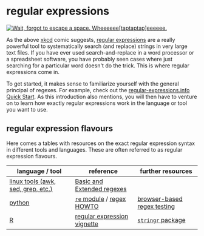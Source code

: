 # regular expressions

[![Wait, forgot to escape a space. Wheeeeee\[taptaptap\]eeeeee.](https://imgs.xkcd.com/comics/regular_expressions.png)](https://xkcd.com/208)

As the above [xkcd](https://xkcd.com) comic suggests, [regular expressions](https://en.wikipedia.org/wiki/Regular_expression) are a really powerful tool to systematically search (and replace) strings in very large text files.
If you have ever used search-and-replace in a word processor or a spreadsheet software, you have probably seen cases where just searching for a particular word doesn't do the trick.
This is where regular expressions come in.

To get started, it makes sense to familiarize yourself with the general principal of regexes.
For example, check out the [regular-expressions.info Quick Start](https://www.regular-expressions.info/quickstart.html).
As this introduction also mentions, you will then have to venture on to learn how exactly regular expressions work in the language or tool you want to use.

## regular expression flavours

Here comes a tables with resources on the exact regular expression syntax in different tools and languages.
These are often referred to as regular expression flavours.

| language / tool                    | reference      | further resources    |
| ---                                | ---            | ---                  |
| [linux tools (awk, sed, grep, etc.)](../command_line/linux_tools.md) | [Basic and Extended regexes](https://www.grymoire.com/Unix/Regular.html) |   |
| [python](../languages/python.md)   | [`re` module](https://docs.python.org/3/library/re.html) / [regex HOWTO](https://docs.python.org/3/howto/regex.html#regex-howto) | [browser-based regex testing](https://pythex.org/) |
| [R](../languages/r.md)             | [regular expression vignette](https://stringr.tidyverse.org/articles/regular-expressions.html) | [`stringr` package](https://stringr.tidyverse.org/index.html#cheatsheet) |